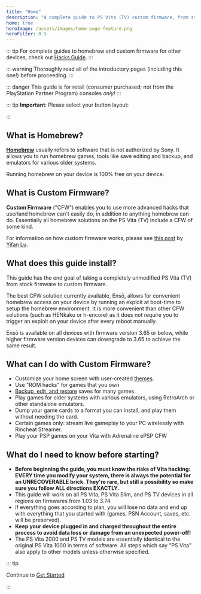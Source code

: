 ```yaml
---
title: "Home"
description: "A complete guide to PS Vita (TV) custom firmware, from stock to Ensō."
home: true
heroImage: /assets/images/home-page-feature.png
heroFilter: 0.5
---
```


::: tip
For complete guides to homebrew and custom firmware for other devices, check out [Hacks.Guide](https://hacks.guide).
:::

::: warning
Thoroughly read all of the introductory pages (including this one!) before proceeding.
:::

::: danger
This guide is for retail (consumer purchased; not from the PlayStation Partner Program) consoles _only_!
:::

<!--::: tip
This guide is available in other languages!
Click the language button at the top right of the page to change the language.
Alternatively, click [here](https://crowdin.com/project/vita-guide) to help to keep these translations up to date.
:::-->

::: tip
**Important**: Please select your button layout: <BtnToggler />

:::

## What is Homebrew?

[**Homebrew**](https://en.wikipedia.org/wiki/List_of_homebrew_video_games) usually refers to software that is not authorized by Sony. It allows you to run homebrew games, tools like save editing and backup, and emulators for various older systems.

Running homebrew on your device is 100% free on your device.

## What is Custom Firmware?

**Custom Firmware** ("CFW") enables you to use more advanced hacks that userland homebrew can't easily do, in addition to anything homebrew can do. Essentially all homebrew solutions on the PS Vita (TV) include a CFW of some kind.

For information on how custom firmware works, please see [this post](https://yifan.lu/2017/07/31/henkaku-enso-bootloader-hack-for-vita/) by [Yifan Lu](https://twitter.com/yifanlu).

## What does this guide install?

This guide has the end goal of taking a completely unmodified PS Vita (TV) from stock firmware to custom firmware.

The best CFW solution currently available, Ensō, allows for convenient homebrew access on your device by running an exploit at boot-time to setup the homebrew environment. It is more convenient than other CFW solutions (such as HENkaku or h-encore) as it does not require you to trigger an exploit on your device after every reboot manually.

Ensō is available on all devices with firmware version 3.65 or below, while higher firmware version devices can downgrade to 3.65 to achieve the same result.

## What can I do with Custom Firmware?

+ Customize your home screen with user-created [themes](http://vstema.com/).
+ Use "ROM hacks" for games that you own
+ [Backup, edit, and restore](https://github.com/d3m3vilurr/vita-savemgr) saves for many games.
+ Play games for older systems with various emulators, using RetroArch or other standalone emulators.
+ Dump your game cards to a format you can install, and play them without needing the card.
+ Certain games only: stream live gameplay to your PC wirelessly with Rincheat Streamer.
+ Play your PSP games on your Vita with Adrenaline ePSP CFW

## What do I need to know before starting?

+ **Before beginning the guide, you must know the risks of Vita hacking: EVERY time you modify your system, there is always the potential for an UNRECOVERABLE brick. They're rare, but still a possibility so make sure you follow ALL directions EXACTLY.**
+ This guide will work on all PS Vita, PS Vita Slim, and PS TV devices in all regions on firmwares from 1.03 to 3.74
+ If everything goes according to plan, you will lose no data and end up with everything that you started with (games, PSN Account, saves, etc. will be preserved).
+ **Keep your device plugged in and charged throughout the entire process to avoid data loss or damage from an unexpected power-off!**
+ The PS Vita 2000 and PS TV models are essentially identical to the original PS Vita 1000 in terms of software. All steps which say "PS Vita" also apply to other models unless otherwise specified.

::: tip

Continue to [Get Started](get-started)

:::
